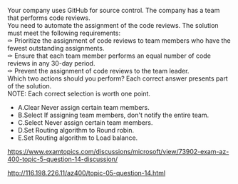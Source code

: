 Your company uses GitHub for source control. The company has a team that performs code reviews.<br/>You need to automate the assignment of the code reviews. The solution must meet the following requirements:<br/>✑ Prioritize the assignment of code reviews to team members who have the fewest outstanding assignments.<br/>✑ Ensure that each team member performs an equal number of code reviews in any 30-day period.<br/>✑ Prevent the assignment of code reviews to the team leader.<br/>Which two actions should you perform? Each correct answer presents part of the solution.<br/>NOTE: Each correct selection is worth one point.<br/><ul><li class="multi-choice-item correct-hidden"><span class="multi-choice-letter" data-choice-letter="A">A.</span>Clear Never assign certain team members.</li><li class="multi-choice-item"><span class="multi-choice-letter" data-choice-letter="B">B.</span>Select If assigning team members, don't notify the entire team.</li><li class="multi-choice-item"><span class="multi-choice-letter" data-choice-letter="C">C.</span>Select Never assign certain team members.</li><li class="multi-choice-item"><span class="multi-choice-letter" data-choice-letter="D">D.</span>Set Routing algorithm to Round robin.</li><li class="multi-choice-item correct-hidden"><span class="multi-choice-letter" data-choice-letter="E">E.</span>Set Routing algorithm to Load balance.</li></ul><p><a href="https://www.examtopics.com/discussions/microsoft/view/73902-exam-az-400-topic-5-question-14-discussion/">https://www.examtopics.com/discussions/microsoft/view/73902-exam-az-400-topic-5-question-14-discussion/</a></p><p><a href="http://116.198.226.11/az400/topic-05-question-14.html">http://116.198.226.11/az400/topic-05-question-14.html</a></p><script src="https://giscus.app/client.js"                    data-repo="azsamples/az204"                    data-repo-id="R_kgDOMRXzDQ"                    data-category="General"                    data-category-id="DIC_kwDOMRXzDc4Cgi27"                    data-mapping="pathname"                    data-strict="0"                    data-reactions-enabled="0"                    data-emit-metadata="0"                    data-input-position="bottom"                    data-theme="preferred_color_scheme"                    data-lang="en"                    crossorigin="anonymous"                    async>                    </script>